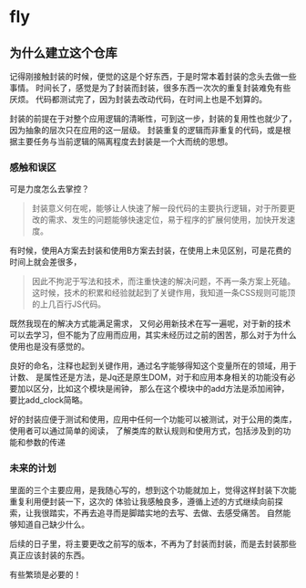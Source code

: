 # fly


## 为什么建立这个仓库


记得刚接触封装的时候，便觉的这是个好东西，于是时常本着封装的念头去做一些事情。
时间长了，感觉是为了封装而封装，很多东西一次次的重复封装难免有些厌烦。
代码都测试完了，因为封装去改动代码，在时间上也是不划算的。

封装的前提在于对整个应用逻辑的清晰性，可到这一步，封装的复用性也就少了，因为抽象的层次只在应用的这一层级。
封装重复的逻辑而非重复的代码，或是根据主要任务与当前逻辑的隔离程度去封装是一个大而统的思想。


### 感触和误区


可是力度怎么去掌控？

> 封装意义何在呢，能够让人快速了解一段代码的主要执行逻辑，对于所要更改的需求、发生的问题能够快速定位，易于程序的扩展何使用，加快开发速度。

有时候，使用A方案去封装和使用B方案去封装，在使用上未见区别，可是花费的时间上就会差很多，
>因此不拘泥于写法和技术，而注重快速的解决问题，不再一条方案上死磕。
这时候，技术的积累和经验就起到了关键作用，我知道一条CSS规则可能顶的上几百行JS代码。

既然我现在的解决方式能满足需求，
又何必用新技术在写一遍呢，对于新的技术可以去学习，但不能为了应用而应用，其实未经历过之前的困苦，那么对于为什么使用也是没有感觉的。

良好的命名，注释也起到关键作用，通过名字能够得知这个变量所在的领域，用于计数、
是属性还是方法，是Jq还是原生DOM，对于和应用本身相关的功能没有必要加以区分，比如这个模块是闹钟，
那么在这个模块中的add方法是添加闹钟，要比add_clock简略。

好的封装应便于测试和使用，应用中任何一个功能可以被测试，对于公用的类库，使用者可以通过简单的阅读，
了解类库的默认规则和使用方式，包括涉及到的功能和参数的传递



### 未来的计划

里面的三个主要应用，是我随心写的，想到这个功能就加上，觉得这样封装下次能重复利用便封装一下，这次的
体验让我感触良多，遵循上述的方式继续向前探索，让我很踏实，不再去追寻而是脚踏实地的去写、去做、去感受痛苦。
自然能够知道自己缺少什么。

后续的日子里，将主要更改之前写的版本，不再为了封装而封装，而是去封装那些真正应该封装的东西。

有些繁琐是必要的！
